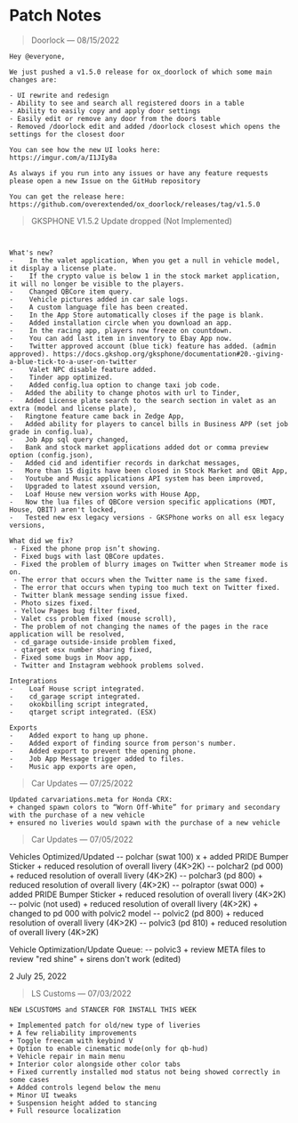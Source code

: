 # Patch Notes

> Doorlock — 08/15/2022

```
Hey @everyone,

We just pushed a v1.5.0 release for ox_doorlock of which some main changes are:

- UI rewrite and redesign
- Ability to see and search all registered doors in a table
- Ability to easily copy and apply door settings
- Easily edit or remove any door from the doors table
- Removed /doorlock edit and added /doorlock closest which opens the settings for the closest door

You can see how the new UI looks here:
https://imgur.com/a/I1JIy8a

As always if you run into any issues or have any feature requests please open a new Issue on the GitHub repository  

You can get the release here:
https://github.com/overextended/ox_doorlock/releases/tag/v1.5.0

```








> GKSPHONE V1.5.2 Update dropped (Not Implemented)
```


What's new?
-    In the valet application, When you get a null in vehicle model, it display a license plate.
-    If the crypto value is below 1 in the stock market application, it will no longer be visible to the players.
-    Changed QBCore item query.
-    Vehicle pictures added in car sale logs.
-    A custom language file has been created.
-    In the App Store automatically closes if the page is blank.
-    Added installation circle when you download an app.
-    In the racing app, players now freeze on countdown.
-    You can add last item in inventory to Ebay App now.
-    Twitter approved account (blue tick) feature has added. (admin approved). https://docs.gkshop.org/gksphone/documentation#20.-giving-a-blue-tick-to-a-user-on-twitter
-    Valet NPC disable feature added.
-    Tinder app optimized.
-    Added config.lua option to change taxi job code.
-   Added the ability to change photos with url to Tinder,
-   Added License plate search to the search section in valet as an extra (model and license plate),
-   Ringtone feature came back in Zedge App,
-   Added ability for players to cancel bills in Business APP (set job grade in config.lua),
-   Job App sql query changed,
-   Bank and stock market applications added dot or comma preview option (config.json),
-   Added cid and identifier records in darkchat messages,
-   More than 15 digits have been closed in Stock Market and QBit App,
-   Youtube and Music applications API system has been improved,
-   Upgraded to latest xsound version,
-   Loaf House new version works with House App,
-   Now the lua files of QBCore version specific applications (MDT, House, QBIT) aren't locked,
-   Tested new esx legacy versions - GKSPhone works on all esx legacy versions,

What did we fix?
 - Fixed the phone prop isn’t showing.
 - Fixed bugs with last QBCore updates.
 - Fixed the problem of blurry images on Twitter when Streamer mode is on.
 - The error that occurs when the Twitter name is the same fixed.
 - The error that occurs when typing too much text on Twitter fixed.
 - Twitter blank message sending issue fixed.
 - Photo sizes fixed.
 - Yellow Pages bug filter fixed,
 - Valet css problem fixed (mouse scroll),
 - The problem of not changing the names of the pages in the race application will be resolved,
 - cd_garage outside-inside problem fixed,
 - qtarget esx number sharing fixed,
 - Fixed some bugs in Moov app,
 - Twitter and Instagram webhook problems solved.

Integrations
-    Loaf House script integrated.
-    cd_garage script integrated.
-    okokbilling script integrated,
-    qtarget script integrated. (ESX)

Exports
-    Added export to hang up phone.
-    Added export of finding source from person's number.
-    Added export to prevent the opening phone.
-    Job App Message trigger added to files.
-    Music app exports are open,
```




> Car Updates  — 07/25/2022
```
Updated carvariations.meta for Honda CRX:
+ changed spawn colors to “Worn Off-White” for primary and secondary with the purchase of a new vehicle
+ ensured no liveries would spawn with the purchase of a new vehicle
```
> Car Updates  — 07/05/2022


Vehicles Optimized/Updated
    -- polchar (swat 100) x
        + added PRIDE Bumper Sticker
        + reduced resolution of overall livery (4K>2K)
    -- polchar2 (pd 000)
        + reduced resolution of overall livery (4K>2K)
    -- polchar3 (pd 800)
        + reduced resolution of overall livery (4K>2K)
    -- polraptor (swat 000)
        + added PRIDE Bumper Sticker
        + reduced resolution of overall livery (4K>2K)
    -- polvic (not used)
        + reduced resolution of overall livery (4K>2K)
        + changed to pd 000 with polvic2 model
    -- polvic2 (pd 800)
        + reduced resolution of overall livery (4K>2K)
    -- polvic3 (pd 810)
        + reduced resolution of overall livery (4K>2K)

Vehicle Optimization/Update Queue:
    -- polvic3
        + review META files to review "red shine"
        + sirens don't work (edited)

2
July 25, 2022







>LS Customs — 07/03/2022
```
NEW LSCUSTOMS and STANCER FOR INSTALL THIS WEEK

+ Implemented patch for old/new type of liveries
+ A few reliability improvements
+ Toggle freecam with keybind V
+ Option to enable cinematic mode(only for qb-hud)
+ Vehicle repair in main menu
+ Interior color alongside other color tabs
+ Fixed currently installed mod status not being showed correctly in some cases
+ Added controls legend below the menu
+ Minor UI tweaks
+ Suspension height added to stancing
+ Full resource localization
```
